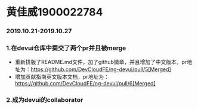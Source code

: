 # 黄佳威1900022784

### 2019.10.21-2019.10.27



### 1.在devui仓库中提交了两个pr并且被merge

* 重新排版了README.md文件，加了github徽章，并且增加了中文版本，pr地址为：https://github.com/DevCloudFE/ng-devui/pull/5[Merged]
* 增加贡献指南英文版本文档，pr地址为：https://github.com/DevCloudFE/ng-devui/pull/6[Merged]

### 2.成为devui的collaborator

 
